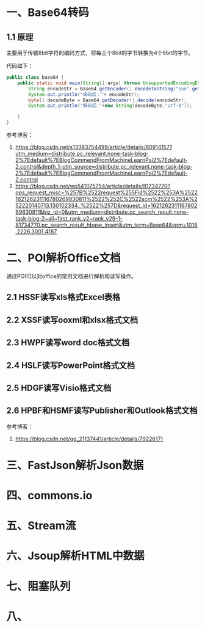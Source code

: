 # 一、Base64转码

## 1.1 原理

主要用于传输8bit字符的编码方式，将每三个8bit的字节转换为4个6bit的字节。

代码如下：

```java
public class base64 {
    public static void main(String[] args) throws UnsupportedEncodingException {
        String encodeStr = Base64.getEncoder().encodeToString("sun".getBytes("utf-8"));
        System.out.println("编码后："+ encodeStr);
        byte[] decodeByte = Base64.getDecoder().decode(encodeStr);
        System.out.println("解码后:"+new String(decodeByte,"utf-8"));

    }
}
```

参考博客：

1. https://blog.csdn.net/s13383754499/article/details/80914157?utm_medium=distribute.pc_relevant.none-task-blog-2%7Edefault%7EBlogCommendFromMachineLearnPai2%7Edefault-2.control&depth_1-utm_source=distribute.pc_relevant.none-task-blog-2%7Edefault%7EBlogCommendFromMachineLearnPai2%7Edefault-2.control
2. https://blog.csdn.net/wo541075754/article/details/81734770?ops_request_misc=%257B%2522request%255Fid%2522%253A%2522162126231116780269830811%2522%252C%2522scm%2522%253A%252220140713.130102334..%2522%257D&request_id=162126231116780269830811&biz_id=0&utm_medium=distribute.pc_search_result.none-task-blog-2~all~first_rank_v2~rank_v29-1-81734770.pc_search_result_hbase_insert&utm_term=Base64&spm=1018.2226.3001.4187



# 二、POI解析Office文档

通过POI可以对office的常用文档进行解析和读写操作。

## 2.1 HSSF读写xls格式Excel表格



## 2.2 XSSF读写ooxml和xlsx格式文档

## 2.3 HWPF读写word doc格式文档

## 2.4 HSLF读写PowerPoint格式文档

## 2.5 HDGF读写Visio格式文档

## 2.6 HPBF和HSMF读写Publisher和Outlook格式文档

参考博客：

1. https://blog.csdn.net/qq_21137441/article/details/79226171



# 三、FastJson解析Json数据



# 四、commons.io

# 五、Stream流

# 六、Jsoup解析HTML中数据

# 七、阻塞队列

# 八、